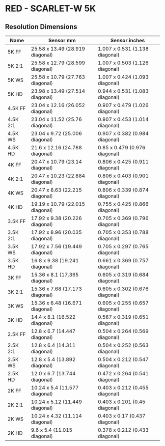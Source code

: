 # RED - SCARLET-W 5K

## Resolution Dimensions

| Name     | Sensor mm                       | Sensor inches                  |
|----------|---------------------------------|--------------------------------|
| 5K FF    | 25.58 x 13.49 (28.919 diagonal) | 1.007 x 0.531 (1.138 diagonal) |
| 5K 2:1   | 25.58 x 12.79 (28.599 diagonal) | 1.007 x 0.503 (1.126 diagonal) |
| 5K WS    | 25.58 x 10.79 (27.763 diagonal) | 1.007 x 0.424 (1.093 diagonal) |
| 5K HD    | 23.98 x 13.49 (27.514 diagonal) | 0.944 x 0.531 (1.083 diagonal) |
| 4.5K FF  | 23.04 x 12.16 (26.052 diagonal) | 0.907 x 0.479 (1.026 diagonal) |
| 4.5K 2:1 | 23.04 x 11.52 (25.76 diagonal)  | 0.907 x 0.453 (1.014 diagonal) |
| 4.5K WS  | 23.04 x 9.72 (25.006 diagonal)  | 0.907 x 0.382 (0.984 diagonal) |
| 4.5K HD  | 21.6 x 12.16 (24.788 diagonal)  | 0.85 x 0.479 (0.976 diagonal)  |
| 4K FF    | 20.47 x 10.79 (23.14 diagonal)  | 0.806 x 0.425 (0.911 diagonal) |
| 4K 2:1   | 20.47 x 10.23 (22.884 diagonal) | 0.806 x 0.403 (0.901 diagonal) |
| 4K WS    | 20.47 x 8.63 (22.215 diagonal)  | 0.806 x 0.339 (0.874 diagonal) |
| 4K HD    | 19.19 x 10.79 (22.015 diagonal) | 0.755 x 0.425 (0.866 diagonal) |
| 3.5K FF  | 17.92 x 9.38 (20.226 diagonal)  | 0.705 x 0.369 (0.796 diagonal) |
| 3.5K 2:1 | 17.92 x 8.96 (20.035 diagonal)  | 0.705 x 0.353 (0.788 diagonal) |
| 3.5K WS  | 17.92 x 7.56 (19.449 diagonal)  | 0.705 x 0.297 (0.765 diagonal) |
| 3.5K HD  | 16.8 x 9.38 (19.241 diagonal)   | 0.661 x 0.369 (0.757 diagonal) |
| 3K FF    | 15.36 x 8.1 (17.365 diagonal)   | 0.605 x 0.319 (0.684 diagonal) |
| 3K 2:1   | 15.36 x 7.68 (17.173 diagonal)  | 0.605 x 0.302 (0.676 diagonal) |
| 3K WS    | 15.36 x 6.48 (16.671 diagonal)  | 0.605 x 0.255 (0.657 diagonal) |
| 3K HD    | 14.4 x 8.1 (16.522 diagonal)    | 0.567 x 0.319 (0.651 diagonal) |
| 2.5K FF  | 12.8 x 6.7 (14.447 diagonal)    | 0.504 x 0.264 (0.569 diagonal) |
| 2.5K 2:1 | 12.8 x 6.4 (14.311 diagonal)    | 0.504 x 0.252 (0.563 diagonal) |
| 2.5K WS  | 12.8 x 5.4 (13.892 diagonal)    | 0.504 x 0.212 (0.547 diagonal) |
| 2.5K HD  | 12.0 x 6.7 (13.744 diagonal)    | 0.472 x 0.264 (0.541 diagonal) |
| 2K FF    | 10.24 x 5.4 (11.577 diagonal)   | 0.403 x 0.212 (0.455 diagonal) |
| 2K 2:1   | 10.24 x 5.12 (11.449 diagonal)  | 0.403 x 0.201 (0.45 diagonal)  |
| 2K WS    | 10.24 x 4.32 (11.114 diagonal)  | 0.403 x 0.17 (0.437 diagonal)  |
| 2K HD    | 9.6 x 5.4 (11.015 diagonal)     | 0.378 x 0.212 (0.433 diagonal) |
